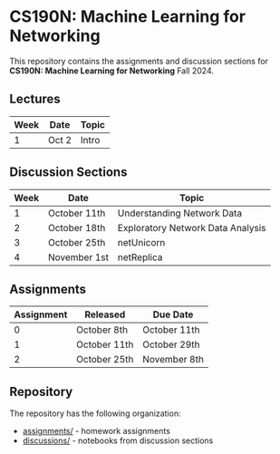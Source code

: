 # CS190N: Machine Learning for Networking
This repository contains the assignments and discussion sections for **CS190N: Machine Learning for Networking** Fall 2024.

## Lectures

| Week       | Date            | Topic    |
|------------|-------------------------------|------------------------|
| 1          | Oct 2   | Intro                    |


## Discussion Sections

| Week     | Date            | Topic                               |
|----------|-----------------|-------------------------------------|
| 1        | October 11th    | Understanding Network Data          |
| 2        | October 18th    | Exploratory Network Data Analysis   |
| 3        | October 25th    | netUnicorn                          |
| 4        | November 1st    | netReplica                          |



## Assignments

| Assignment | Released      | Due Date      |
|------------|---------------|---------------|
| 0          | October 8th   | October 11th  |
| 1          | October 11th  | October 29th  |
| 2          | October 25th  | November 8th  |



## Repository

The repository has the following organization:

* [assignments/](./assignments/) - homework assignments
* [discussions/](./discussions/) - notebooks from discussion sections
